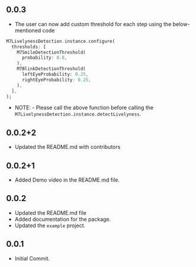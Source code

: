 ## 0.0.3

* The user can now add custom threshold for each step using the below-mentioned code
```dart
M7LivelynessDetection.instance.configure(
  thresholds: [
    M7SmileDetectionThreshold(
      probability: 0.8,
    ),
    M7BlinkDetectionThreshold(
      leftEyeProbability: 0.25,
      rightEyeProbability: 0.25,
    ),
  ],
);
```

* NOTE: -
Please call the above function before calling the `M7LivelynessDetection.instance.detectLivelyness`.

## 0.0.2+2

* Updated the README.md with contributors

## 0.0.2+1

* Added Demo video in the README.md file.

## 0.0.2

* Updated the README.md file
* Added documentation for the package.
* Updated the `example` project.

## 0.0.1

* Initial Commit.